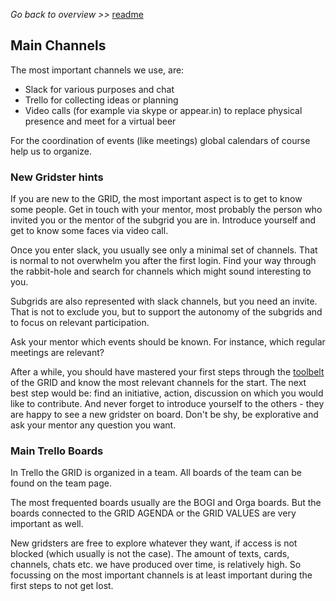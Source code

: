 _Go back to overview >>_ [readme](../README.md)

## Main Channels

The most important channels we use, are:

* Slack for various purposes and chat
* Trello for collecting ideas or planning
* Video calls (for example via skype or appear.in) to replace physical presence and meet for a virtual beer

For the coordination of events (like meetings) global calendars of course help us to organize.

### New Gridster hints

If you are new to the GRID, the most important aspect is to get to know some people.
Get in touch with your mentor, most probably the person who invited you or the mentor of the subgrid you are in.
Introduce yourself and get to know some faces via video call.

Once you enter slack, you usually see only a minimal set of channels.
That is normal to not overwhelm you after the first login.
Find your way through the rabbit-hole and search for channels which might sound interesting to you.

Subgrids are also represented with slack channels, but you need an invite.
That is not to exclude you, but to support the autonomy of the subgrids and to focus on relevant participation.

Ask your mentor which events should be known. For instance, which regular meetings are relevant?

After a while, you should have mastered your first steps through the [toolbelt](./collaborationStack.md) of the GRID and know the most relevant channels for the start.
The next best step would be: find an initiative, action, discussion on which you would like to contribute.
And never forget to introduce yourself to the others - they are happy to see a new gridster on board.
Don't be shy, be explorative and ask your mentor any question you want.


### Main Trello Boards

In Trello the GRID is organized in a team.
All boards of the team can be found on the team page.

The most frequented boards usually are the BOGI and Orga boards.
But the boards connected to the GRID AGENDA or the GRID VALUES are very important as well.

New gridsters are free to explore whatever they want, if access is not blocked (which usually is not the case).
The amount of texts, cards, channels, chats etc. we have produced over time, is relatively high.
So focussing on the most important channels is at least important during the first steps to not get lost.